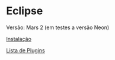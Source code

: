 # Eclipse

Versão: Mars 2 (em testes a versão Neon)

[Instalação](instalacao.md)

[Lista de Plugins](plugins.md)
